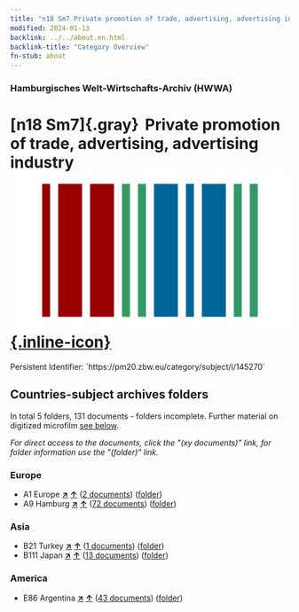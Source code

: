 ```yaml
---
title: "n18 Sm7 Private promotion of trade, advertising, advertising industry"
modified: 2024-01-13
backlink: ../../about.en.html
backlink-title: "Category Overview"
fn-stub: about
---
```


### Hamburgisches Welt-Wirtschafts-Archiv (HWWA)

# [n18 Sm7]{.gray}&#8201; Private promotion of trade, advertising, advertising industry &#160; [![Wikidata](/images/Wikidata-logo.svg "Wikidata"){.inline-icon}](http://www.wikidata.org/entity/Q104710929)

<div class="hint">Persistent Identifier: `https://pm20.zbw.eu/category/subject/i/145270`</div>







## Countries-subject archives folders







In total 5 folders, 131 documents - folders incomplete. Further material on digitized microfilm [see below](#filmsections).

_For direct access to the documents, click the "(xy documents)" link, for folder information use the "(folder)" link._



### Europe

- A1 Europe [**&nearr;**](../../../geo/i/140892/about.en.html "Europe (all folders)") [**&uarr;**](../../../geo/about.en.html#A1 "Country category system") (<a href="https://pm20.zbw.eu/iiifview/folder/sh/140892,145270" title="about: Europe : Private promotion of trade, advertising, advertising industry" target="_blank">2 documents</a>) ([folder](../../../../folder/sh/1408xx/140892/1452xx/145270/about.en.html))
- A9 Hamburg [**&nearr;**](../../../geo/i/140905/about.en.html "Hamburg (all folders)") [**&uarr;**](../../../geo/about.en.html#A9 "Country category system") (<a href="https://pm20.zbw.eu/iiifview/folder/sh/140905,145270" title="about: Hamburg : Private promotion of trade, advertising, advertising industry" target="_blank">72 documents</a>) ([folder](../../../../folder/sh/1409xx/140905/1452xx/145270/about.en.html))

### Asia

- B21 Turkey [**&nearr;**](../../../geo/i/141111/about.en.html "Turkey (all folders)") [**&uarr;**](../../../geo/about.en.html#B21 "Country category system") (<a href="https://pm20.zbw.eu/iiifview/folder/sh/141111,145270" title="about: Turkey : Private promotion of trade, advertising, advertising industry" target="_blank">1 documents</a>) ([folder](../../../../folder/sh/1411xx/141111/1452xx/145270/about.en.html))
- B111 Japan [**&nearr;**](../../../geo/i/141272/about.en.html "Japan (all folders)") [**&uarr;**](../../../geo/about.en.html#B111 "Country category system") (<a href="https://pm20.zbw.eu/iiifview/folder/sh/141272,145270" title="about: Japan : Private promotion of trade, advertising, advertising industry" target="_blank">13 documents</a>) ([folder](../../../../folder/sh/1412xx/141272/1452xx/145270/about.en.html))

### America

- E86 Argentina [**&nearr;**](../../../geo/i/141692/about.en.html "Argentina (all folders)") [**&uarr;**](../../../geo/about.en.html#E86 "Country category system") (<a href="https://pm20.zbw.eu/iiifview/folder/sh/141692,145270" title="about: Argentina : Private promotion of trade, advertising, advertising industry" target="_blank">43 documents</a>) ([folder](../../../../folder/sh/1416xx/141692/1452xx/145270/about.en.html))



<a id="filmsections" />













